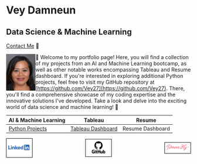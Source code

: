 # Vey Damneun
## Data Science & Machine Learning
[Contact Me](https://www.cognitoforms.com/CodeFarms1/CONTACTME) 💬
<div style="position: relative;">
  <img src="./assets/vey5.JPG" alt="Vey Damneun" width="80" height="100" align="left">
</div>

👋 Welcome to my portfolio page! Here, you will find a collection of my projects from an AI and Machine Learning bootcamp, as well as other notable works encompassing Tableau and Resume dashboard. If you're interested in exploring additional Python projects, feel free to visit my GitHub repository at [https://github.com/Vey27](https://github.com/Vey27). There, you'll find a comprehensive showcase of my coding expertise and the innovative solutions I've developed. Take a look and delve into the exciting world of data science and machine learning! 🚀

| AI & Machine Learning | Tableau | Resume |
|-----------------|------------------|---|
| [Python Projects](https://www.datascienceportfol.io/Vey) | [Tableau Dashboard](https://public.tableau.com/app/profile/vey.damneun5377) | Resume Dashboard |

<div style="display: flex; justify-content: space-between; align-items: center;">
  <a href="linkedin.com/in/vey-d-20b27a119" style="text-decoration: none; border: 1px solid black; padding: 5px;">
    <img src="./assets/Logo-Linkedin.png" alt="LinkedIn" width="60">
  </a>
  <a href="https://github.com/Vey27" style="text-decoration: none; border: 1px solid black; padding: 5px;">
    <img src="./assets/GitHub-Logo.png" alt="GitHub" width="60">
  </a>
  <a href="https://powertofly.com/talents/veyd" style="text-decoration: none; border: 1px solid black; padding: 5px;">
    <img src="./assets/powertofly.png" alt="Power to Fly" width="60">
  </a>
</div>
